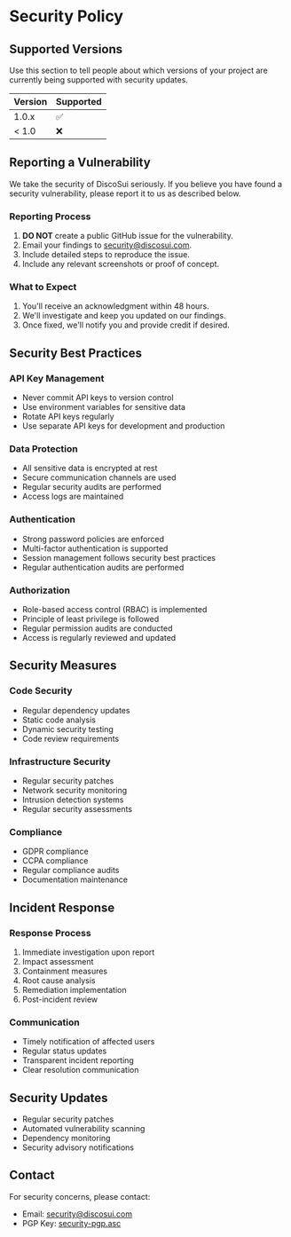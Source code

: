 # Security Policy

## Supported Versions

Use this section to tell people about which versions of your project are currently being supported with security updates.

| Version | Supported          |
| ------- | ------------------ |
| 1.0.x   | :white_check_mark: |
| < 1.0   | :x:                |

## Reporting a Vulnerability

We take the security of DiscoSui seriously. If you believe you have found a security vulnerability, please report it to us as described below.

### Reporting Process

1. **DO NOT** create a public GitHub issue for the vulnerability.
2. Email your findings to [security@discosui.com](mailto:security@discosui.com).
3. Include detailed steps to reproduce the issue.
4. Include any relevant screenshots or proof of concept.

### What to Expect

1. You'll receive an acknowledgment within 48 hours.
2. We'll investigate and keep you updated on our findings.
3. Once fixed, we'll notify you and provide credit if desired.

## Security Best Practices

### API Key Management

- Never commit API keys to version control
- Use environment variables for sensitive data
- Rotate API keys regularly
- Use separate API keys for development and production

### Data Protection

- All sensitive data is encrypted at rest
- Secure communication channels are used
- Regular security audits are performed
- Access logs are maintained

### Authentication

- Strong password policies are enforced
- Multi-factor authentication is supported
- Session management follows security best practices
- Regular authentication audits are performed

### Authorization

- Role-based access control (RBAC) is implemented
- Principle of least privilege is followed
- Regular permission audits are conducted
- Access is regularly reviewed and updated

## Security Measures

### Code Security

- Regular dependency updates
- Static code analysis
- Dynamic security testing
- Code review requirements

### Infrastructure Security

- Regular security patches
- Network security monitoring
- Intrusion detection systems
- Regular security assessments

### Compliance

- GDPR compliance
- CCPA compliance
- Regular compliance audits
- Documentation maintenance

## Incident Response

### Response Process

1. Immediate investigation upon report
2. Impact assessment
3. Containment measures
4. Root cause analysis
5. Remediation implementation
6. Post-incident review

### Communication

- Timely notification of affected users
- Regular status updates
- Transparent incident reporting
- Clear resolution communication

## Security Updates

- Regular security patches
- Automated vulnerability scanning
- Dependency monitoring
- Security advisory notifications

## Contact

For security concerns, please contact:
- Email: [security@discosui.com](mailto:security@discosui.com)
- PGP Key: [security-pgp.asc](https://discosui.com/security-pgp.asc) 